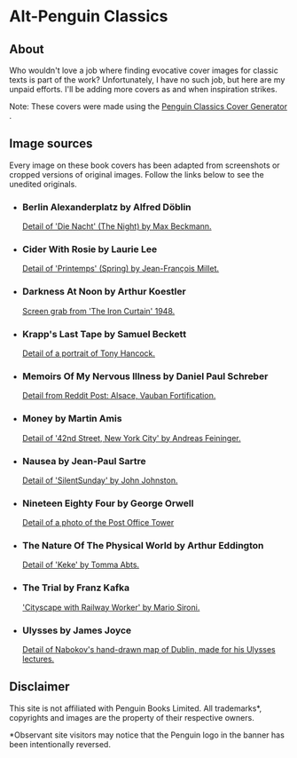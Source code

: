 # Alt-Penguin Classics

## About

Who wouldn't love a job where finding evocative cover images for classic texts is part of the work? Unfortunately, I have no such job, but here are my unpaid efforts. I'll be adding more covers as and when inspiration strikes.

Note: These covers were made using the [Penguin Classics Cover Generator](https://penguin.jos.ht/) .

## Image sources

Every image on these book covers has been adapted from screenshots or cropped versions of original images. Follow the links below to see the unedited originals.

- ### Berlin Alexanderplatz by Alfred Döblin

  [Detail of 'Die Nacht' (The Night) by Max Beckmann.](<https://en.wikipedia.org/wiki/The_Night_(Beckmann)#/media/File:Max_Beckmann,_1918-19,_The_Night_(Die_Nacht),_oil_on_canvas,_133_x_154_cm,_Kunstsammlung_Nordrhein-Westfalen,_D%C3%BCsseldorf.jpg>)

- ### Cider With Rosie by Laurie Lee

  [Detail of 'Printemps' (Spring) by Jean-François Millet.](https://www.wga.hu/html_m/m/millet/04spring.html)

- ### Darkness At Noon by Arthur Koestler

  [Screen grab from 'The Iron Curtain' 1948.](https://www.youtube.com/watch?v=HVDNZeo-5PA)

- ### Krapp's Last Tape by Samuel Beckett

  [Detail of a portrait of Tony Hancock.](https://www.expressandstar.com/entertainment/2017/10/07/lost-hancock-scripts-brought-back-to-life/)

- ### Memoirs Of My Nervous Illness by Daniel Paul Schreber

  [Detail from Reddit Post: Alsace, Vauban Fortification.](https://uk.pinterest.com/pin/106960559881510798/)

- ### Money by Martin Amis

  [Detail of '42nd Street, New York City' by Andreas Feininger.](https://www.vitalcitynyc.org/articles/peter-moskos-oral-history-times-square)

- ### Nausea by Jean-Paul Sartre

  [Detail of 'SilentSunday' by John Johnston.](https://johnjohnston.info/blog/tag/trees-from-below/)

- ### Nineteen Eighty Four by George Orwell

  [Detail of a photo of the Post Office Tower](https://iamjamesward.wordpress.com/wp-content/uploads/2013/06/post-office-tower_0010.jpg)

- ### The Nature Of The Physical World by Arthur Eddington

  [Detail of 'Keke' by Tomma Abts.](https://hammer.ucla.edu/exhibitions/2008/tomma-abts)

- ### The Trial by Franz Kafka

  ['Cityscape with Railway Worker' by Mario Sironi.](https://media.mutualart.com/Images/2017_05/26/14/140249672/e1c4792b-ab2e-4c37-9099-0e728b7c9f14_570.Jpeg)

- ### Ulysses by James Joyce

  [Detail of Nabokov's hand-drawn map of Dublin, made for his Ulysses lectures.](https://nabokovsociety.org/sites/default/files/2018-01/NABOKV-L-0024513___body.html)

## Disclaimer

This site is not affiliated with Penguin Books Limited. All trademarks\*, copyrights and images are the property of their respective owners.

\*Observant site visitors may notice that the Penguin logo in the banner has been intentionally reversed.

